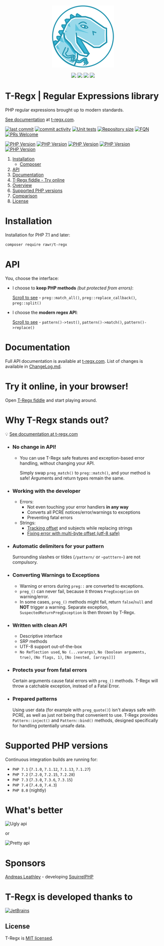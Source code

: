 <p style="text-align:center">
    <a href="https://t-regx.com"><img src="t.regx.png" alt="T-Regx"></a>
</p>
<p style="text-align:center">
    <a href="https://travis-ci.org/T-Regx/T-Regx"><img src="https://travis-ci.org/T-Regx/T-Regx.svg?branch=master"/></a>
    <a href="https://coveralls.io/github/T-Regx/T-Regx?branch=master"><img src="https://coveralls.io/repos/github/T-Regx/T-Regx/badge.svg?branch=master"/></a>
    <a href="https://github.com/T-Regx/T-Regx/releases"><img src="https://img.shields.io/badge/Stable-v0.9.13-brightgreen.svg?style=popout"/></a>
    <a href="https://github.com/T-Regx/T-Regx"><img src="https://img.shields.io/badge/dependencies-0-brightgreen.svg"/></a>
</p>

# T-Regx | Regular Expressions library

PHP regular expressions brought up to modern standards.

[See documentation](https://t-regx.com/) at [t-regx.com](https://t-regx.com/).

[![last commit](https://img.shields.io/github/last-commit/T-Regx/T-Regx/develop.svg)](https://github.com/T-Regx/T-Regx/commits/develop)
[![commit activity](https://img.shields.io/github/commit-activity/y/T-Regx/T-Regx.svg)](https://github.com/T-Regx/T-Regx)
[![Unit tests](https://img.shields.io/badge/Unit%20tests-1752-green.svg)](https://github.com/T-Regx/T-Regx)
[![Repository size](https://github-size-badge.herokuapp.com/T-Regx/fiddle.svg)](https://github.com/T-Regx/T-Regx)
[![FQN](https://img.shields.io/badge/FQN-used-blue.svg)](https://github.com/kelunik/fqn-check)
[![PRs Welcome](https://img.shields.io/badge/PR-welcome-brightgreen.svg?style=popout)](http://makeapullrequest.com)

[![PHP Version](https://img.shields.io/badge/PHP-7.1-blue.svg)](https://travis-ci.org/T-Regx/T-Regx)
[![PHP Version](https://img.shields.io/badge/PHP-7.2-blue.svg)](https://travis-ci.org/T-Regx/T-Regx)
[![PHP Version](https://img.shields.io/badge/PHP-7.3-blue.svg)](https://travis-ci.org/T-Regx/T-Regx)
[![PHP Version](https://img.shields.io/badge/PHP-7.4-blue.svg)](https://travis-ci.org/T-Regx/T-Regx)
[![PHP Version](https://img.shields.io/badge/PHP-8.0-yellow.svg)](https://travis-ci.org/T-Regx/T-Regx "Unofficially, but builds do run on 8.0")

1. [Installation](#installation)
    * [Composer](#installation)
2. [API](#api)
3. [Documentation](#documentation)
4. [T-Regx fiddle - Try online](#try-it-online-in-your-browser)
5. [Overview](#why-t-regx-stands-out)
6. [Supported PHP versions](#supported-php-versions)
7. [Comparison](#whats-better)
8. [License](#license)

# Installation

Installation for PHP 7.1 and later:

```bash
composer require rawr/t-regx
```

# API

You, choose the interface:
 - I choose to **keep PHP methods** *(but protected from errors)*:

   [Scroll to see](#no-change-in-api) - `preg::match_all()`, `preg::replace_callback()`, `preg::split()`
 - I choose the **modern regex API**:

   [Scroll to see](#written-with-clean-api) - `pattern()->test()`, `pattern()->match()`, `pattern()->replace()`

# Documentation

Full API documentation is available at [t-regx.com](https://t-regx.com/). List of changes is available in [ChangeLog.md](https://github.com/T-Regx/T-Regx/blob/develop/ChangeLog.md).

# Try it online, in your browser!

Open [T-Regx fiddle](https://repl.it/github/T-Regx/fiddle) and start playing around.

# Why T-Regx stands out?

:bulb: [See documentation at t-regx.com](https://t-regx.com/)

* ### No change in API!
  * You can use T-Regx safe features and exception-based error handling, without
    changing your API.
    
    Simply swap `preg_match()` to `preg::match()`, and your method is safe! Arguments
    and return types remain the same.

* ### Working **with** the developer
  * Errors:
    * Not even touching your error handlers **in any way**
    * Converts all PCRE notices/error/warnings to exceptions
    * Preventing fatal errors
  * Strings:
    * [Tracking offset](https://t-regx.com/docs/replace-match-details) and subjects while replacing strings
    * [Fixing error with multi-byte offset (utf-8 safe)](https://t-regx.com/docs/match-details#offsets)

* ### Automatic delimiters for your pattern
  Surrounding slashes or tildes (`/pattern/` or  `~patttern~`) are not compulsory.

* ### Converting Warnings to Exceptions
   * Warning or errors during `preg::` are converted to exceptions.
   * `preg_()` can never fail, because it throws `PregException` on warning/error.
   * In some cases, `preg_()` methods might fail, return `false`/`null` and **NOT** trigger a warning. Separate exception,
     `SuspectedReturnPregException` is then thrown by T-Regx.

* ### Written with clean API
   * Descriptive interface
   * SRP methods
   * UTF-8 support out-of-the-box
   * `No Reflection used`, `No (...varargs)`, `No (boolean arguments, true)`, `(No flags, 1)`, `[No [nested, [arrays]]]`

* ### Protects your from fatal errors
   Certain arguments cause fatal errors with `preg_()` methods. T-Regx will throw a catchable 
   exception, instead of a Fatal Error.

* ### Prepared patterns

   Using user data (for example with `preg_quote()`) isn't always safe with PCRE, as well as just not
   being that convenient to use. T-Regx provides `Pattern::inject()` and `Pattern::bind()` methods,
   designed specifically for handling potentially unsafe data.

# Supported PHP versions

Continuous integration builds are running for:

 - `PHP 7.1` (`7.1.0`, `7.1.12`, `7.1.13`, `7.1.27`)
 - `PHP 7.2` (`7.2.0`, `7.2.15`, `7.2.28`)
 - `PHP 7.3` (`7.3.0`, `7.3.6`, `7.3.15`)
 - `PHP 7.4` (`7.4.0`, `7.4.3`)
 - `PHP 8.0` (nightly)

# What's better
![Ugly api](https://t-regx.com/img/external/readme/preg.png)

or

![Pretty api](https://t-regx.com/img/external/readme/t-regx.png)

# Sponsors

[Andreas Leathley](https://github.com/iquito) - developing [SquirrelPHP](https://github.com/squirrelphp)

# T-Regx is developed thanks to

<a href="https://www.jetbrains.com/?from=T-Regx">
  <img src="https://t-regx.com/img/external/jetbrains-variant-4.svg" alt="JetBrains"/>
</a>

## License
T-Regx is [MIT licensed](./LICENSE).
